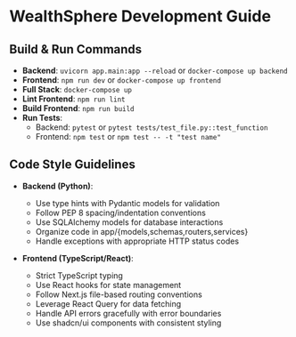 # WealthSphere Development Guide

## Build & Run Commands
- **Backend**: `uvicorn app.main:app --reload` or `docker-compose up backend`
- **Frontend**: `npm run dev` or `docker-compose up frontend`
- **Full Stack**: `docker-compose up`
- **Lint Frontend**: `npm run lint`
- **Build Frontend**: `npm run build`
- **Run Tests**:
  - Backend: `pytest` or `pytest tests/test_file.py::test_function`
  - Frontend: `npm test` or `npm test -- -t "test name"`

## Code Style Guidelines
- **Backend (Python)**:
  - Use type hints with Pydantic models for validation
  - Follow PEP 8 spacing/indentation conventions
  - Use SQLAlchemy models for database interactions
  - Organize code in app/{models,schemas,routers,services}
  - Handle exceptions with appropriate HTTP status codes

- **Frontend (TypeScript/React)**:
  - Strict TypeScript typing
  - Use React hooks for state management
  - Follow Next.js file-based routing conventions
  - Leverage React Query for data fetching
  - Handle API errors gracefully with error boundaries
  - Use shadcn/ui components with consistent styling